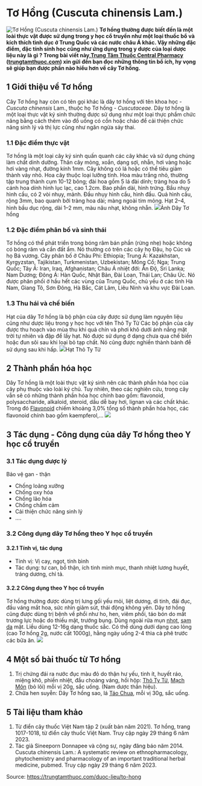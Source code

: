 # Tơ Hồng (Cuscuta chinensis Lam.)

![Tơ Hồng \(Cuscuta chinensis Lam.\)](https://trungtamthuoc.com/images/others/to-hong-5-5272.jpg)
**Tơ hồng thường được biết đến là một loài thực vật được sử dụng trong y học cổ truyền như một loại thuốc bổ và kích thích tình dục ở Trung Quốc và các nước châu Á khác. Vậy những đặc điểm, đặc tính sinh học cũng như ứng dụng trong y dược của loại dược liệu này là gì ? Trong bài viết này,[Trung Tâm Thuốc Central Pharmacy](https://trungtamthuoc.com/ "Trung Tâm Thuốc Central Pharmacy") ([trungtamthuoc.com](https://trungtamthuoc.com/ "trungtamthuoc.com")) xin gửi đến bạn đọc những thông tin bổ ích, hy vọng sẽ giúp bạn được phần nào hiểu hơn về cây Tơ hồng.**
##  1 Giới thiệu về Tơ hồng
Cây Tơ hồng hay còn có tên gọi khác là dây tơ hồng với tên khoa học - _Cuscuta chinensis_ Lam., thuộc họ Tơ hồng - _Cuscutaceae_.
Dây tơ hồng là một loại thực vật ký sinh thường được sử dụng như một loại thực phẩm chức năng bằng cách thêm vào đồ uống có cồn hoặc cháo để cải thiện chức năng sinh lý và thị lực cũng như ngăn ngừa sảy thai.
### 1.1 Đặc điểm thực vật 
Tơ hồng là một loại cây ký sinh quấn quanh các cây khác và sử dụng chúng làm chất dinh dưỡng. Thân cây mỏng, xoắn, dạng sợi, nhẵn, hơi vàng hoặc hơi vàng nhạt, đường kính 1mm. Cây không có lá hoặc có thể tiêu giảm thành vảy nhỏ. 
Hoa cây thuộc loại lưỡng tính. Hoa màu trắng nhỏ, thường tập trung thành cụm 10-12 bông; đài hoa gồm 5 lá đài dính; tràng hoa do 5 cánh hoa dính hình lục lạc, cao 1.2cm.
Bao phấn dài, hình trứng. Bầu nhụy hình cầu, có 2 vòi nhụy, mảnh. Đầu nhụy hình cầu, hình đầu. Quả hình cầu, rộng 3mm, bao quanh bởi tràng hoa dài; màng ngoài tim mỏng. Hạt 2–4, hình bầu dục rộng, dài 1–2 mm, màu nâu nhạt, không nhẵn.
![](https://trungtamthuoc.com/images/item/to-hong-1.jpg)Ảnh Dây Tơ hồng
### 1.2 Đặc điểm phân bố và sinh thái
Tơ hồng có thể phát triển trong bóng râm bán phần (rừng nhẹ) hoặc không có bóng râm và cần đất ẩm. Nó thường có trên các cây họ Đậu, họ Cúc và họ Bá vương. 
Cây phân bố ở Châu Phi: Ethiopia; Trung Á: Kazakhstan, Kyrgyzstan, Tajikistan, Turkmenistan, Uzbekistan; Mông Cổ; Nga; Trung Quốc; Tây Á: Iran, Iraq, Afghanistan; Châu Á nhiệt đới: Ấn Độ, Sri Lanka; Nam Dương; Đông Á: Hàn Quốc, Nhật Bản, Đài Loan, Thái Lan; Châu Úc. Nó được phân phối ở hầu hết các vùng của Trung Quốc, chủ yếu ở các tỉnh Hà Nam, Giang Tô, Sơn Đông, Hà Bắc, Cát Lâm, Liêu Ninh và khu vực Đài Loan.
### 1.3 Thu hái và chế biến
Hạt của dây Tơ hồng là bộ phận của cây được sử dụng làm nguyên liệu cũng như dược liệu trong y học học với tên Thỏ Ty Tử
Các bộ phận của cây được thu hoạch vào mùa thu khi quả chín và phơi khô dưới ánh nắng mặt trời tự nhiên và đập để lấy hạt. Nó được sử dụng ở dạng chưa qua chế biến hoặc đun sôi sau khi loại bỏ tạp chất. Nó cũng được nghiền thành bánh để sử dụng sau khi hấp.
![](https://trungtamthuoc.com/images/item/to-hong-3.jpg)Hạt Thỏ Ty Tử
##  2 Thành phần hóa học
Dây Tơ hồng là một loài thực vật ký sinh nên các thành phần hóa học của cây phụ thuộc vào loài ký chủ. Tuy nhiên, theo các nghiên cứu, trong cây vẫn sẽ có những thành phần hóa học chính bao gồm: flavonoid, polysaccharide, alkaloid, steroid, dầu dễ bay hơi, lignan và các chất khác. Trong đó [Flavonoid](https://trungtamthuoc.com/hoat-chat/flavonoid "Flavonoid") chiếm khoảng 3,0% tổng số thành phần hóa học, các flavonoid chính bao gồm kaempferol,...
![](https://trungtamthuoc.com/images/item/to-hong-2.jpg)
##  3 Tác dụng - Công dụng của dây Tơ hồng theo Y học cổ truyền
### 3.1 Tác dụng dược lý
Bảo vệ gan - thận
  * Chống loãng xưỡng
  * Chống oxy hóa
  * Chống lão hóa
  * Chống chầm cảm
  * Cải thiện chức năng sinh lý
  * ….


### 3.2 Công dụng dây Tơ hồng theo Y học cổ truyền
#### 3.2.1 Tính vị, tác dụng
  * Tính vị: Vị cay, ngọt, tính bình
  * Tác dụng: tư can, bổ thận, ích tinh minh mục, thanh nhiệt lương huyết, tráng dương, chỉ tả.


#### 3.2.2 Công dụng theo Y học cổ truyền
Tơ hồng thường được dùng trị lưng gối yếu mỏi, liệt dương, di tinh, đái đục, đầu váng mắt hoa, sức nhìn giảm sút, thái động không yên.
Dây tơ hồng cũng được dùng trị bệnh về phổi như ho, hen, viêm phổi, táo bón do mất trương lực hoặc do thiếu mật, trướng bụng. Dùng ngoài rửa mụn [nhọt](https://trungtamthuoc.com/bai-viet/nhot "nhọt"), [sạm da](https://trungtamthuoc.com/bai-viet/sam-da "sạm da") mặt.
Liều dùng 12-16g dạng thuốc sắc. Có thể dùng dưới dạng cao lỏng (cao Tơ hồng 2g, nước cất 1000g), hằng ngày uống 2-4 thìa cà phê trước các bữa ăn. 
![](https://trungtamthuoc.com/images/item/to-hong-4.jpg)
##  4 Một số bài thuốc từ Tơ hồng
  1. Trị chứng đái ra nước đục màu đỏ do thận hư yếu, tinh ít, huyết ráo, miệng khô, phiền nhiệt, đầu choáng váng, hồi hộp: [Thỏ Ty Tử](https://trungtamthuoc.com/hoat-chat/tho-ty-tu "Thỏ Ty Tử"), [Mạch Môn](https://trungtamthuoc.com/duoc-lieu/mach-mon "Mạch Môn") (bỏ lõi) mỗi vị 20g, sắc uống. (Nam dược thần hiệu).
  2. Chữa hen suyễn: Dây Tơ hồng sao, lá [Táo Chua](https://trungtamthuoc.com/hoat-chat/tao-chua "Táo Chua"), mỗi vị 30g, sắc uống.


##  5 Tài liệu tham khảo
  1. Từ điển cây thuốc Việt Nam tập 2 (xuất bản năm 2021). Tơ hồng, trang 1017-1018, từ điển cây thuốc Việt Nam. Truy cập ngày 29 tháng 6 năm 2023.
  2. Tác giả Sineeporn Donnapee và cộng sự, ngày đăng báo năm 2014. Cuscuta chinensis Lam.: A systematic review on ethnopharmacology, phytochemistry and pharmacology of an important traditional herbal medicine, pubmed. Truy cập ngày 29 tháng 6 năm 2023.




Source: https://trungtamthuoc.com/duoc-lieu/to-hong